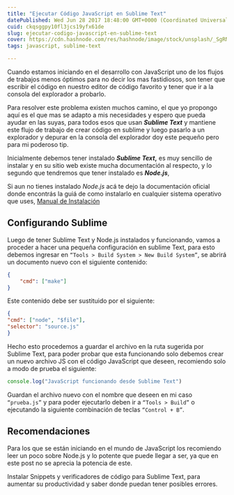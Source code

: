 ```yaml
---
title: "Ejecutar Código JavaScript en Sublime Text"
datePublished: Wed Jun 28 2017 18:48:00 GMT+0000 (Coordinated Universal Time)
cuid: ckqsggpy10fl3jcs19yfx61de
slug: ejecutar-codigo-javascript-en-sublime-text
cover: https://cdn.hashnode.com/res/hashnode/image/stock/unsplash/_SgRNwAVNKw/upload/7d8d6f0cddfc178056b2e83a56d528db.jpeg
tags: javascript, sublime-text

---
```


Cuando estamos iniciando en el desarrollo con JavaScript uno de los flujos de trabajos menos óptimos para no decir los mas fastidiosos, son tener que escribir el código en nuestro editor de código favorito y tener que ir a la consola del explorador a probarlo.

Para resolver este problema existen muchos camino, el que yo propongo aquí es el que mas se adapto a mis necesidades y espero que pueda ayudar en las suyas, para todos esos que usan ***Sublime Text*** y mantiene este flujo de trabajo de crear código en sublime y luego pasarlo a un explorador y depurar en la consola del explorador doy este pequeño pero para mi poderoso tip.

Inicialmente debemos tener instalado ***Sublime Text*,** es muy sencillo de instalar y en su sitio web existe mucha documentación al respecto, y lo segundo que tendremos que tener instalado es ***Node.js***,

Si aun no tienes instalado *Node.js* acá te dejo la documentación oficial donde encontrás la guiá de como instalarlo en cualquier sistema operativo que uses, [Manual de Instalación](https://nodejs.org/es/download/package-manager/)

## Configurando Sublime

Luego de tener Sublime Text y Node.js instalados y funcionando, vamos a proceder a hacer una pequeña configuración en sublime Text, para esto debemos ingresar en `“Tools > Build System > New Build System”`, se abrirá un documento nuevo con el siguiente contenido:

```json
{
    "cmd": ["make"]
}
```

Este contenido debe ser sustituido por el siguiente:

```json
{
"cmd": ["node", "$file"],
"selector": "source.js"
}
```

Hecho esto procedemos a guardar el archivo en la ruta sugerida por Sublime Text, para poder probar que esta funcionando solo debemos crear un nuevo archivo JS con el código JavaScript que deseen, recomiendo solo a modo de prueba el siguiente:

```javascript
console.log("JavaScript funcionando desde Sublime Text")
```

Guardan el archivo nuevo con el nombre que deseen en mi caso `“prueba.js”` y para poder ejecutarlo deben ir a `“Tools > Build”` o ejecutando la siguiente combinación de teclas `“Control + B”`.

## Recomendaciones

Para los que se están iniciando en el mundo de JavaScript los recomiendo leer un poco sobre Node.js y lo potente que puede llegar a ser, ya que en este post no se aprecia la potencia de este.

Instalar Snippets y verificadores de código para Sublime Text, para aumentar su productividad y saber donde puedan tener posibles errores.